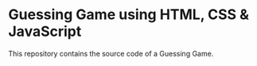 # Guessing Game using HTML, CSS & JavaScript
This repository contains the source code of a Guessing Game.

